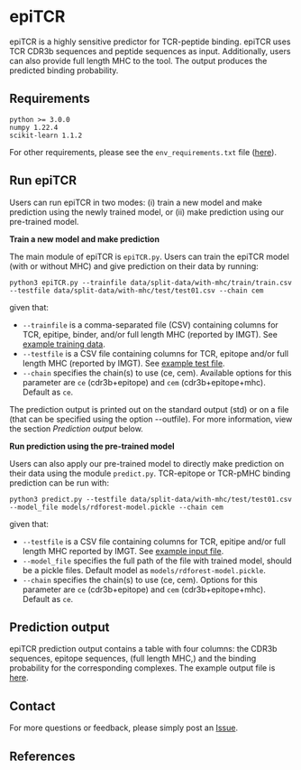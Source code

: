 # epiTCR

epiTCR is a highly sensitive predictor for TCR-peptide binding. epiTCR uses TCR CDR3b sequences and peptide sequences as input. Additionally, users can also provide full length MHC to the tool. The output produces the predicted binding probability. 

## Requirements

```text
python >= 3.0.0
numpy 1.22.4
scikit-learn 1.1.2
```
For other requirements, please see the `env_requirements.txt` file ([here](env_requirements.txt)).

## Run epiTCR
Users can run epiTCR in two modes: (i) train a new model and make prediction using the newly trained model, or (ii) make prediction using our pre-trained model.

**Train a new model and make prediction**

The main module of epiTCR is `epiTCR.py`. Users can train the epiTCR model (with or without MHC) and give prediction on their data by running:

```commandline
python3 epiTCR.py --trainfile data/split-data/with-mhc/train/train.csv --testfile data/split-data/with-mhc/test/test01.csv --chain cem
```
given that:
- `--trainfile` is a comma-separated file (CSV) containing columns for TCR, epitipe, binder, and/or full length MHC (reported by IMGT). See [example training data](data/split-data/with-mhc/train/train.csv.zip).
- `--testfile` is a CSV file containing columns for TCR, epitope and/or full length MHC (reported by IMGT). See [example test file](data/split-data/with-mhc/test/test01.csv.zip).
- `--chain` specifies the chain(s) to use (ce, cem). Available options for this parameter are `ce` (cdr3b+epitope) and `cem` (cdr3b+epitope+mhc). Default as `ce`.

The prediction output is printed out on the standard output (std) or on a file (that can be specified using the option --outfile). For more information, view the section *Prediction output* below. 

**Run prediction using the pre-trained model**

Users can also apply our pre-trained model to directly make prediction on their data using the module `predict.py`. TCR-epitope or TCR-pMHC binding prediction can be run with:

```commandline
python3 predict.py --testfile data/split-data/with-mhc/test/test01.csv --model_file models/rdforest-model.pickle --chain cem
```
given that:
- `--testfile` is a CSV file containing columns for TCR, epitipe and/or full length MHC reported by IMGT. See [example input file](data/split-data/with-mhc/test/test01.csv.zip).
- `--model_file` specifies the full path of the file with trained model, should be a pickle files. Default model as `models/rdforest-model.pickle`.
- `--chain` specifies the chain(s) to use (ce, cem). Options for this parameter are `ce` (cdr3b+epitope) and `cem` (cdr3b+epitope+mhc). Default as `ce`.

## Prediction output  

epiTCR prediction output contains a table with four columns: the CDR3b sequences, epitope sequences, (full length MHC,) and the binding probability for the corresponding complexes. The example output file is [here](data/test/output/output_prediction.csv).

## Contact

For more questions or feedback, please simply post an [Issue](https://github.com/ddiem-ri-4D/epiTCR/issues/new). 

## References
